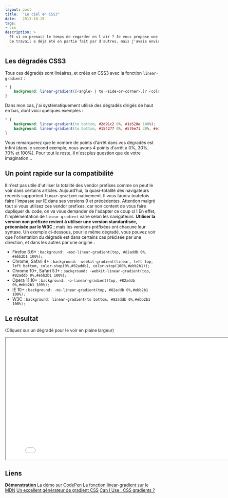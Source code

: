 ```yaml
---
layout: post
title:  "Le ciel en CSS3"
date:   2013-10-19
tags:
- css
description: >
  Et si on prenait le temps de regarder en l'air ? Je vous propose une représentation des différentes couleurs possibles du ciel en CSS3.
  Ce travail a déjà été en partie fait par d'autres, mais j'avais envie de le faire aussi de mon côté avec mes petites mimines.
---
```


## Les dégradés CSS3

Tous ces dégradés sont linéaires, et créés en CSS3 avec la fonction `linear-gradient` :

```scss
* {
	background: linear-gradient([<angle> | to <side-or-corner>,]? <color-stop>[, <color-stop>]+);
}
```

Dans mon cas, j'ai systématiquement utilisé des dégradés dirigés de haut en bas, dont voici quelques exemples :

```css
* {
	background: linear-gradient(to bottom, #2d91c2 0%, #1e528e 100%);
	background: linear-gradient(to bottom, #154277 0%, #576e71 30%, #e1c45e 70%, #b26339 100%);
}
```

Vous remarquerez que le nombre de points d'arrêt dans vos dégradés est infini (dans le second exemple, nous avons 4 points d'arrêt à 0%, 30%, 70% et 100%).
Pour tout le reste, il n'est plus question que de votre imagination…

## Un point rapide sur la compatibilité

Il n'est pas utile d'utiliser la totalité des vendor prefixes comme on peut le voir dans certains articles. Aujourd’hui, la quasi-totalité des navigateurs récents supportent `linear-gradient` nativement. Il vous faudra toutefois faire l'impasse sur IE dans ses versions 9 et précédentes.
Attention malgré tout si vous utilisez ces vendor prefixes, car non content de vous faire dupliquer du code, on va vous demander de l'adapter ce coup ci ! En effet, l'implémentation de `linear-gradient` varie selon les navigateurs. **Utiliser la version non préfixée revient à utiliser une version standardisée, préconisée par le W3C** ; mais les versions préfixées ont chacune leur syntaxe. Un exemple ci-dessous, pour le même dégradé, vous pouvez voir que l'orientation du dégradé est dans certains cas précisée par une direction, et dans les autres par une origine :

- Firefox 3.6+ :
`background: -moz-linear-gradient(top, #82addb 0%, #ebb2b1 100%);`
- Chrome, Safari 4+ :
`background: -webkit-gradient(linear, left top, left bottom, color-stop(0%,#82addb), color-stop(100%,#ebb2b1));`
- Chrome 10+, Safari 5.1+ :
`background: -webkit-linear-gradient(top, #82addb 0%,#ebb2b1 100%);`
- Opera 11.10+ :
`background: -o-linear-gradient(top, #82addb 0%,#ebb2b1 100%);`
- IE 10+ :
`background: -ms-linear-gradient(top, #82addb 0%,#ebb2b1 100%);`
- W3C :
`background: linear-gradient(to bottom, #82addb 0%,#ebb2b1 100%);`

## Le résultat

(Cliquez sur un dégradé pour le voir en plaine largeur)

<center><iframe src="{{ site.url }}/demos/ciel-css/index.html" width="815" height="400"></iframe></center>

## Liens
[**Démonstration**](https://blog.smarchal.com/demos/ciel-css/index.html)
[La démo sur CodePen](https://codepen.io/zessx/pen/rDEAl)
[La fonction linear-gradient sur le MDN](https://developer.mozilla.org/fr/docs/CSS/linear-gradient)
[Un excellent générateur de gradient CSS](https://www.colorzilla.com/gradient-editor/)
[Can I Use : CSS gradients ?](https://caniuse.com/css-gradients)
